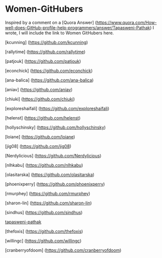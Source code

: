 # Women-GitHubers
Inspired by a comment on a [Quora Answer] (https://www.quora.com/How-well-does-GitHub-profile-help-programmers/answer/Tapasweni-Pathak) I wrote, I will include the link to Women GitHubers here.

[kcunning] (https://github.com/kcunning)

[rallytime] (https://github.com/rallytime)

[patjouk] (https://github.com/patjouk)

[econchick] (https://github.com/econchick)

[ana-balica] (https://github.com/ana-balica)

[aniav] (https://github.com/aniav)

[chiuki] (https://github.com/chiuki)

[exploreshaifali] (https://github.com/exploreshaifali)

[helenst] (https://github.com/helenst)

[hollyschinsky] (https://github.com/hollyschinsky)

[loiane] (https://github.com/loiane)

[jig08] (https://github.com/jig08)

[Nerdylicious] (https://github.com/Nerdylicious)

[nlhkabu] (https://github.com/nlhkabu)

[olasitarska] (https://github.com/olasitarska)

[phoenixperry] (https://github.com/phoenixperry)

[rmurphey] (https://github.com/rmurphey)

[sharon-lin] (https://github.com/sharon-lin)

[sindhus] (https://github.com/sindhus)

[tapasweni-pathak](https://github.com/tapasweni-pathak)

[thefoxis] (https://github.com/thefoxis)

[willingc] (https://github.com/willingc)

[cranberryofdoom] (https://github.com/cranberryofdoom)








